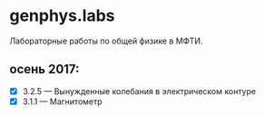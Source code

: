 # genphys.labs
Лабораторные работы по общей физике в МФТИ.

## осень 2017:
- [x]  3.2.5 &mdash;  Вынужденные колебания в электрическом контуре  
- [x]  3.1.1 &mdash;  Магнитометр
